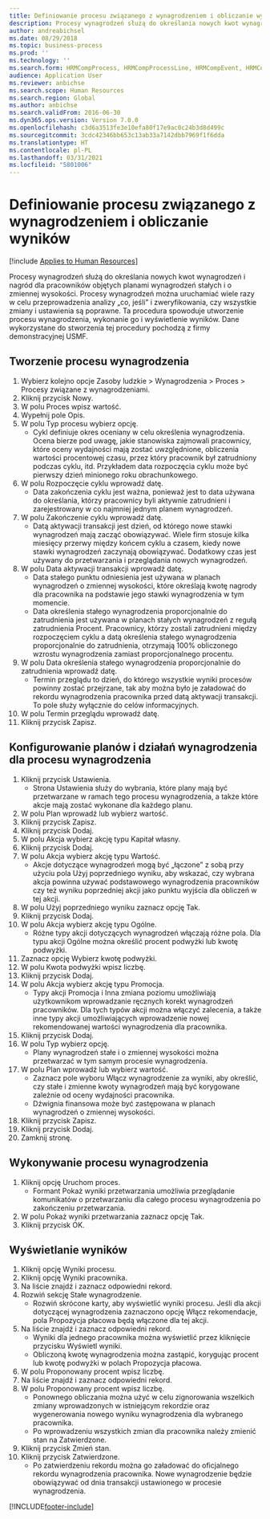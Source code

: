 ```yaml
---
title: Definiowanie procesu związanego z wynagrodzeniem i obliczanie wyników
description: Procesy wynagrodzeń służą do określania nowych kwot wynagrodzeń i nagród dla pracowników objętych planami wynagrodzeń stałych i o zmiennej wysokości.
author: andreabichsel
ms.date: 08/29/2018
ms.topic: business-process
ms.prod: ''
ms.technology: ''
ms.search.form: HRMCompProcess, HRMCompProcessLine, HRMCompEvent, HRMCompEventEmpl, HcmCompensationWorkspace
audience: Application User
ms.reviewer: anbichse
ms.search.scope: Human Resources
ms.search.region: Global
ms.author: anbichse
ms.search.validFrom: 2016-06-30
ms.dyn365.ops.version: Version 7.0.0
ms.openlocfilehash: c3d6a3513fe3e10efa80f17e9ac0c24b3d8d499c
ms.sourcegitcommit: 3cdc42346bb653c13ab33a7142dbb7969f1f6dda
ms.translationtype: HT
ms.contentlocale: pl-PL
ms.lasthandoff: 03/31/2021
ms.locfileid: "5801006"
---
```

# <a name="define-compensation-process-and-calculate-results"></a>Definiowanie procesu związanego z wynagrodzeniem i obliczanie wyników

[!include [Applies to Human Resources](../includes/applies-to-hr.md)]

Procesy wynagrodzeń służą do określania nowych kwot wynagrodzeń i nagród dla pracowników objętych planami wynagrodzeń stałych i o zmiennej wysokości. Procesy wynagrodzeń można uruchamiać wiele razy w celu przeprowadzenia analizy „co, jeśli” i zweryfikowania, czy wszystkie zmiany i ustawienia są poprawne. Ta procedura spowoduje utworzenie procesu wynagrodzenia, wykonanie go i wyświetlenie wyników. Dane wykorzystane do stworzenia tej procedury pochodzą z firmy demonstracyjnej USMF.


## <a name="create-a-compensation-process"></a>Tworzenie procesu wynagrodzenia
1. Wybierz kolejno opcje Zasoby ludzkie > Wynagrodzenia > Proces > Procesy związane z wynagrodzeniami.
2. Kliknij przycisk Nowy.
3. W polu Proces wpisz wartość.
4. Wypełnij pole Opis.
5. W polu Typ procesu wybierz opcję.
    * Cykl definiuje okres oceniany w celu określenia wynagrodzenia. Ocena bierze pod uwagę, jakie stanowiska zajmowali pracownicy, które oceny wydajności mają zostać uwzględnione, obliczenia wartości procentowej czasu, przez który pracownik był zatrudniony podczas cyklu, itd. Przykładem data rozpoczęcia cyklu może być pierwszy dzień minionego roku obrachunkowego.  
6. W polu Rozpoczęcie cyklu wprowadź datę.
    * Data zakończenia cyklu jest ważna, ponieważ jest to data używana do określania, którzy pracownicy byli aktywnie zatrudnieni i zarejestrowany w co najmniej jednym planem wynagrodzeń.  
7. W polu Zakończenie cyklu wprowadź datę.
    * Datą aktywacji transakcji jest dzień, od którego nowe stawki wynagrodzeń mają zacząć obowiązywać. Wiele firm stosuje kilka miesięcy przerwy między końcem cyklu a czasem, kiedy nowe stawki wynagrodzeń zaczynają obowiązywać. Dodatkowy czas jest używany do przetwarzania i przeglądania nowych wynagrodzeń.  
8. W polu Data aktywacji transakcji wprowadź datę.
    * Data stałego punktu odniesienia jest używana w planach wynagrodzeń o zmiennej wysokości, które określają kwotę nagrody dla pracownika na podstawie jego stawki wynagrodzenia w tym momencie.  
    * Data określenia stałego wynagrodzenia proporcjonalnie do zatrudnienia jest używana w planach stałych wynagrodzeń z regułą zatrudnienia Procent.  Pracownicy, którzy zostali zatrudnieni między rozpoczęciem cyklu a datą określenia stałego wynagrodzenia proporcjonalnie do zatrudnienia, otrzymają 100% obliczonego wzrostu wynagrodzenia zamiast proporcjonalnego procentu.  
9. W polu Data określenia stałego wynagrodzenia proporcjonalnie do zatrudnienia wprowadź datę.
    * Termin przeglądu to dzień, do którego wszystkie wyniki procesów powinny zostać przejrzane, tak aby można było je załadować do rekordu wynagrodzenia pracownika przed datą aktywacji transakcji. To pole służy wyłącznie do celów informacyjnych.  
10. W polu Termin przeglądu wprowadź datę.
11. Kliknij przycisk Zapisz.

## <a name="setup-the-compensation-plans-and-actions-for-a-compensation-process"></a>Konfigurowanie planów i działań wynagrodzenia dla procesu wynagrodzenia
1. Kliknij przycisk Ustawienia.
    * Strona Ustawienia służy do wybrania, które plany mają być przetwarzane w ramach tego procesu wynagrodzenia, a także które akcje mają zostać wykonane dla każdego planu.  
2. W polu Plan wprowadź lub wybierz wartość.
3. Kliknij przycisk Zapisz.
4. Kliknij przycisk Dodaj.
5. W polu Akcja wybierz akcję typu Kapitał własny.
6. Kliknij przycisk Dodaj.
7. W polu Akcja wybierz akcję typu Wartość.
    * Akcje dotyczące wynagrodzeń mogą być „łączone” z sobą przy użyciu pola Użyj poprzedniego wyniku, aby wskazać, czy wybrana akcja powinna używać podstawowego wynagrodzenia pracowników czy też wyniku poprzedniej akcji jako punktu wyjścia dla obliczeń w tej akcji.  
8. W polu Użyj poprzedniego wyniku zaznacz opcję Tak.
9. Kliknij przycisk Dodaj.
10. W polu Akcja wybierz akcję typu Ogólne.
    * Różne typy akcji dotyczących wynagrodzeń włączają różne pola. Dla typu akcji Ogólne można określić procent podwyżki lub kwotę podwyżki.  
11. Zaznacz opcję Wybierz kwotę podwyżki.
12. W polu Kwota podwyżki wpisz liczbę.
13. Kliknij przycisk Dodaj.
14. W polu Akcja wybierz akcję typu Promocja.
    * Typy akcji Promocja i Inna zmiana poziomu umożliwiają użytkownikom wprowadzanie ręcznych korekt wynagrodzeń pracowników. Dla tych typów akcji można włączyć zalecenia, a także inne typy akcji umożliwiających wprowadzenie nowej rekomendowanej wartości wynagrodzenia dla pracownika.  
15. Kliknij przycisk Dodaj.
16. W polu Typ wybierz opcję.
    * Plany wynagrodzeń stałe i o zmiennej wysokości można przetwarzać w tym samym procesie wynagrodzenia.  
17. W polu Plan wprowadź lub wybierz wartość.
    * Zaznacz pole wyboru Włącz wynagrodzenie za wyniki, aby określić, czy stałe i zmienne kwoty wynagrodzeń mają być korygowane zależnie od oceny wydajności pracownika.  
    * Dźwignia finansowa może być zastępowana w planach wynagrodzeń o zmiennej wysokości.  
18. Kliknij przycisk Zapisz.
19. Kliknij przycisk Dodaj.
20. Zamknij stronę.

## <a name="run-the-compensation-process"></a>Wykonywanie procesu wynagrodzenia
1. Kliknij opcję Uruchom proces.
    * Formant Pokaż wyniki przetwarzania umożliwia przeglądanie komunikatów o przetwarzaniu dla całego procesu wynagrodzenia po zakończeniu przetwarzania.  
2. W polu Pokaż wyniki przetwarzania zaznacz opcję Tak.
3. Kliknij przycisk OK.

## <a name="view-the-results"></a>Wyświetlanie wyników
1. Kliknij opcję Wyniki procesu.
2. Kliknij opcję Wyniki pracownika.
3. Na liście znajdź i zaznacz odpowiedni rekord.
4. Rozwiń sekcję Stałe wynagrodzenie.
    * Rozwiń skrócone karty, aby wyświetlić wyniki procesu. Jeśli dla akcji dotyczącej wynagrodzenia zaznaczono opcję Włącz rekomendacje, pola Propozycja płacowa będą włączone dla tej akcji.  
5. Na liście znajdź i zaznacz odpowiedni rekord.
    * Wyniki dla jednego pracownika można wyświetlić przez kliknięcie przycisku Wyświetl wyniki.  
    * Obliczoną kwotę wynagrodzenia można zastąpić, korygując procent lub kwotę podwyżki w polach Propozycja płacowa.  
6. W polu Proponowany procent wpisz liczbę.
7. Na liście znajdź i zaznacz odpowiedni rekord.
8. W polu Proponowany procent wpisz liczbę.
    * Ponownego obliczania można użyć w celu zignorowania wszelkich zmiany wprowadzonych w istniejącym rekordzie oraz wygenerowania nowego wyniku wynagrodzenia dla wybranego pracownika.  
    * Po wprowadzeniu wszystkich zmian dla pracownika należy zmienić stan na Zatwierdzone.  
9. Kliknij przycisk Zmień stan.
10. Kliknij przycisk Zatwierdzone.
    * Po zatwierdzeniu rekordu można go załadować do oficjalnego rekordu wynagrodzenia pracownika. Nowe wynagrodzenie będzie obowiązywać od dnia transakcji ustawionego w procesie wynagrodzenia.  



[!INCLUDE[footer-include](../includes/footer-banner.md)]